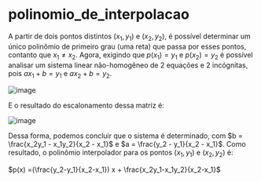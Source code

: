 # polinomio_de_interpolacao
A partir de dois pontos distintos ($x_1, y_1$) e ($x_2, y_2$), é possível determinar um único polinômio de primeiro grau (uma reta) que passa por esses pontos, contanto que $x_1 \neq x_2$. Agora, exigindo que $p(x_1) = y_1$ e $p(x_2) = y_2$ é possível analisar um sistema linear não-homogêneo de 2 equações e 2 incógnitas, pois $ax_1+b=y_1$ e $ax_2+b = y_2$.

![image](https://github.com/rafaelos134/polinomio_de_interpolacao/assets/62451921/892cebba-e5d7-4bec-885c-43d6c45efa81)

E o resultado do escalonamento dessa matriz é:

![image](https://github.com/rafaelos134/polinomio_de_interpolacao/assets/62451921/b594616d-ef6f-4811-8b4b-309b001cb364)

Dessa forma, podemos concluir que o sistema é determinado, com $b = \frac{x_2y_1 - x_1y_2}{x_2 - x_1}$ e $a = \frac{y_2 - y_1}{x_2 - x_1}$. Como resultado, o polinômio interpolador para os pontos ($x_1, y_1$) e ($x_2, y_2$) é:

$p(x) =(\frac{y_2-y_1}{x_2-x_1}) x + \frac{x_2y_1-x_1y_2}{x_2-x_1}$




